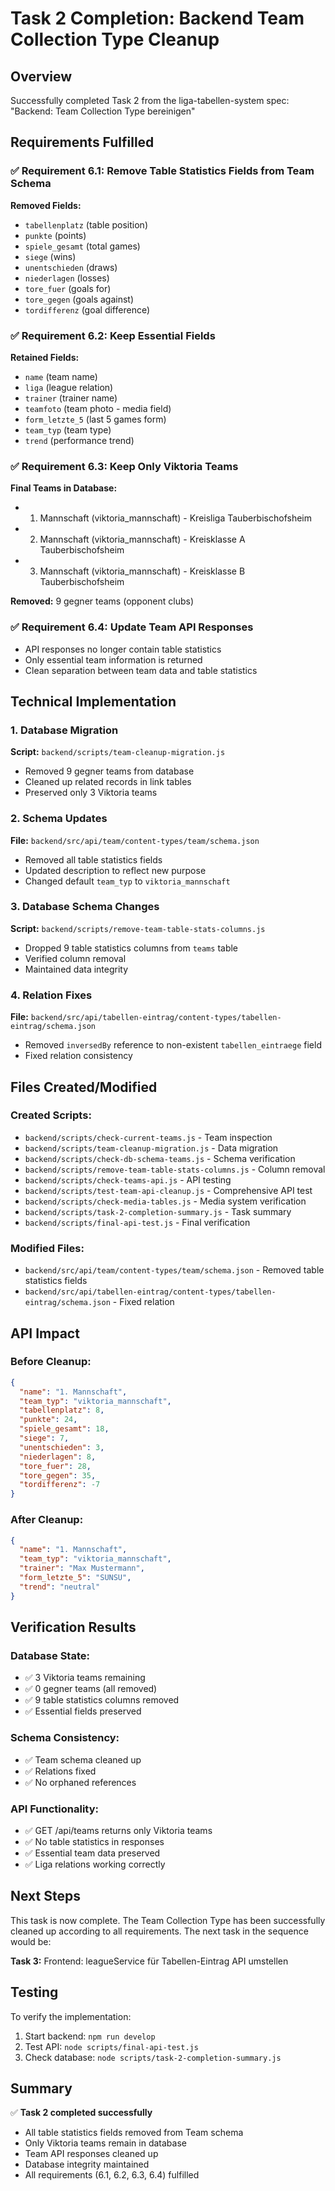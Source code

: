 # Task 2 Completion: Backend Team Collection Type Cleanup

## Overview
Successfully completed Task 2 from the liga-tabellen-system spec: "Backend: Team Collection Type bereinigen"

## Requirements Fulfilled

### ✅ Requirement 6.1: Remove Table Statistics Fields from Team Schema
**Removed Fields:**
- `tabellenplatz` (table position)
- `punkte` (points)
- `spiele_gesamt` (total games)
- `siege` (wins)
- `unentschieden` (draws)
- `niederlagen` (losses)
- `tore_fuer` (goals for)
- `tore_gegen` (goals against)
- `tordifferenz` (goal difference)

### ✅ Requirement 6.2: Keep Essential Fields
**Retained Fields:**
- `name` (team name)
- `liga` (league relation)
- `trainer` (trainer name)
- `teamfoto` (team photo - media field)
- `form_letzte_5` (last 5 games form)
- `team_typ` (team type)
- `trend` (performance trend)

### ✅ Requirement 6.3: Keep Only Viktoria Teams
**Final Teams in Database:**
- 1. Mannschaft (viktoria_mannschaft) - Kreisliga Tauberbischofsheim
- 2. Mannschaft (viktoria_mannschaft) - Kreisklasse A Tauberbischofsheim  
- 3. Mannschaft (viktoria_mannschaft) - Kreisklasse B Tauberbischofsheim

**Removed:** 9 gegner teams (opponent clubs)

### ✅ Requirement 6.4: Update Team API Responses
- API responses no longer contain table statistics
- Only essential team information is returned
- Clean separation between team data and table statistics

## Technical Implementation

### 1. Database Migration
**Script:** `backend/scripts/team-cleanup-migration.js`
- Removed 9 gegner teams from database
- Cleaned up related records in link tables
- Preserved only 3 Viktoria teams

### 2. Schema Updates
**File:** `backend/src/api/team/content-types/team/schema.json`
- Removed all table statistics fields
- Updated description to reflect new purpose
- Changed default `team_typ` to `viktoria_mannschaft`

### 3. Database Schema Changes
**Script:** `backend/scripts/remove-team-table-stats-columns.js`
- Dropped 9 table statistics columns from `teams` table
- Verified column removal
- Maintained data integrity

### 4. Relation Fixes
**File:** `backend/src/api/tabellen-eintrag/content-types/tabellen-eintrag/schema.json`
- Removed `inversedBy` reference to non-existent `tabellen_eintraege` field
- Fixed relation consistency

## Files Created/Modified

### Created Scripts:
- `backend/scripts/check-current-teams.js` - Team inspection
- `backend/scripts/team-cleanup-migration.js` - Data migration
- `backend/scripts/check-db-schema-teams.js` - Schema verification
- `backend/scripts/remove-team-table-stats-columns.js` - Column removal
- `backend/scripts/check-teams-api.js` - API testing
- `backend/scripts/test-team-api-cleanup.js` - Comprehensive API test
- `backend/scripts/check-media-tables.js` - Media system verification
- `backend/scripts/task-2-completion-summary.js` - Task summary
- `backend/scripts/final-api-test.js` - Final verification

### Modified Files:
- `backend/src/api/team/content-types/team/schema.json` - Removed table statistics fields
- `backend/src/api/tabellen-eintrag/content-types/tabellen-eintrag/schema.json` - Fixed relation

## API Impact

### Before Cleanup:
```json
{
  "name": "1. Mannschaft",
  "team_typ": "viktoria_mannschaft",
  "tabellenplatz": 8,
  "punkte": 24,
  "spiele_gesamt": 18,
  "siege": 7,
  "unentschieden": 3,
  "niederlagen": 8,
  "tore_fuer": 28,
  "tore_gegen": 35,
  "tordifferenz": -7
}
```

### After Cleanup:
```json
{
  "name": "1. Mannschaft",
  "team_typ": "viktoria_mannschaft",
  "trainer": "Max Mustermann",
  "form_letzte_5": "SUNSU",
  "trend": "neutral"
}
```

## Verification Results

### Database State:
- ✅ 3 Viktoria teams remaining
- ✅ 0 gegner teams (all removed)
- ✅ 9 table statistics columns removed
- ✅ Essential fields preserved

### Schema Consistency:
- ✅ Team schema cleaned up
- ✅ Relations fixed
- ✅ No orphaned references

### API Functionality:
- ✅ GET /api/teams returns only Viktoria teams
- ✅ No table statistics in responses
- ✅ Essential team data preserved
- ✅ Liga relations working correctly

## Next Steps

This task is now complete. The Team Collection Type has been successfully cleaned up according to all requirements. The next task in the sequence would be:

**Task 3:** Frontend: leagueService für Tabellen-Eintrag API umstellen

## Testing

To verify the implementation:

1. Start backend: `npm run develop`
2. Test API: `node scripts/final-api-test.js`
3. Check database: `node scripts/task-2-completion-summary.js`

## Summary

✅ **Task 2 completed successfully**
- All table statistics fields removed from Team schema
- Only Viktoria teams remain in database  
- Team API responses cleaned up
- Database integrity maintained
- All requirements (6.1, 6.2, 6.3, 6.4) fulfilled